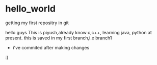# hello_world
getting my first repositry in git

 hello guys This is piyush,already know c,c++, learning java, python at present.
 this is saved in my first branch,i.e branch1
+ i've commited after making changes

:)

